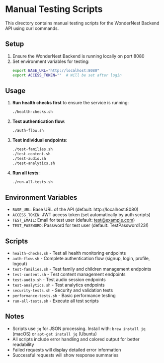 # Manual Testing Scripts

This directory contains manual testing scripts for the WonderNest Backend API using curl commands.

## Setup

1. Ensure the WonderNest Backend is running locally on port 8080
2. Set environment variables for testing:
   ```bash
   export BASE_URL="http://localhost:8080"
   export ACCESS_TOKEN=""  # Will be set after login
   ```

## Usage

1. **Run health checks first** to ensure the service is running:
   ```bash
   ./health-checks.sh
   ```

2. **Test authentication flow**:
   ```bash
   ./auth-flow.sh
   ```

3. **Test individual endpoints**:
   ```bash
   ./test-families.sh
   ./test-content.sh
   ./test-audio.sh
   ./test-analytics.sh
   ```

4. **Run all tests**:
   ```bash
   ./run-all-tests.sh
   ```

## Environment Variables

- `BASE_URL`: Base URL of the API (default: http://localhost:8080)
- `ACCESS_TOKEN`: JWT access token (set automatically by auth scripts)
- `TEST_EMAIL`: Email for test user (default: test@example.com)
- `TEST_PASSWORD`: Password for test user (default: TestPassword123!)

## Scripts

- `health-checks.sh` - Test all health monitoring endpoints
- `auth-flow.sh` - Complete authentication flow (signup, login, profile, logout)
- `test-families.sh` - Test family and children management endpoints
- `test-content.sh` - Test content management endpoints
- `test-audio.sh` - Test audio session endpoints
- `test-analytics.sh` - Test analytics endpoints
- `security-tests.sh` - Security and validation tests
- `performance-tests.sh` - Basic performance testing
- `run-all-tests.sh` - Execute all test scripts

## Notes

- Scripts use `jq` for JSON processing. Install with: `brew install jq` (macOS) or `apt-get install jq` (Ubuntu)
- All scripts include error handling and colored output for better readability
- Failed requests will display detailed error information
- Successful requests will show response summaries